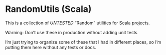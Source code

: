 # RandomUtils (Scala)

This is a collection of *UNTESTED* “Random” utilities for Scala projects.

Warning: Don’t use these in production without adding unit tests.

I’m just trying to organize some of these that I had in different places,
so I’m putting them here without any tests or docs.
